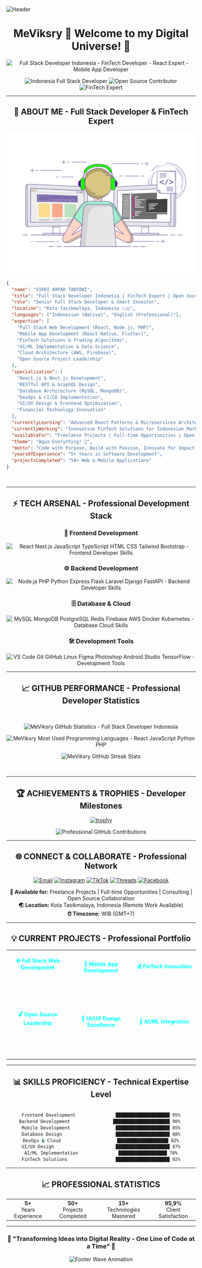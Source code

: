 ![Header](https://capsule-render.vercel.app/api?type=waving&color=gradient&customColorList=6,11,20&height=300&section=header&text=MeViksry&fontSize=90&fontColor=fff&animation=twinkling&fontAlignY=35&desc=Developer%20%7C%20Finance%20%7C%20Tech%20Enthusiast&descAlignY=55&descSize=18)

<!-- SEO Meta Tags for GitHub -->
<!-- 
Profile Keywords: Full Stack Developer Indonesia, React Developer, FinTech Developer, Open Source Contributor, Web Developer Jakarta, JavaScript Expert, Python Developer, Mobile App Developer, GitHub Developer Indonesia, Software Engineer
-->

<div align="center">
<h1>MeViksry 🌟 Welcome to my Digital Universe! 🌟</h1>

<!-- Enhanced typing animation with SEO keywords -->
<img src="https://readme-typing-svg.herokuapp.com?font=Orbitron&size=24&duration=3000&pause=1000&color=00FFFF&center=true&vCenter=true&width=600&lines=%F0%9F%92%BB+Full+Stack+Developer+Indonesia;%F0%9F%92%B0+FinTech+Developer+%26+Investor;%F0%9F%9A%80+Open+Source+Contributor;%E2%9A%A1+React+%26+Node.js+Expert;%F0%9F%93%B1+Mobile+App+Developer;%F0%9F%A4%96+AI%2FML+Enthusiast;%F0%9F%92%8E+JavaScript+%26+Python+Master" alt="Full Stack Developer Indonesia - FinTech Developer - React Expert - Mobile App Developer" />

<br>

<!-- Enhanced badges with keywords -->
<p align="center">
  <img src="https://img.shields.io/badge/🇮🇩%20Indonesia-Full%20Stack%20Developer-aqua?style=for-the-badge&logoColor=black" alt="Indonesia Full Stack Developer"/>
  <img src="https://img.shields.io/badge/Open%20Source-Contributor-aqua?style=for-the-badge&logoColor=black" alt="Open Source Contributor"/>
  <img src="https://img.shields.io/badge/FinTech-Expert-aqua?style=for-the-badge&logoColor=black" alt="FinTech Expert"/>
</p>

</div>

---
<div align="center">

## 🎯 ABOUT ME - Full Stack Developer & FinTech Expert

</div>

<img align="center" src="gif3.gif" alt="Vikri Ahpad Tantowi - Full Stack Developer Animation">

<!-- Enhanced JSON with SEO-friendly content -->
```json
{
  "name": "VIKRI AHPAD TANTOWI",
  "title": "Full Stack Developer Indonesia | FinTech Expert | Open Source Contributor",
  "role": "Senior Full Stack Developer & Smart Investor",
  "location": "Kota Tasikmalaya, Indonesia 🇮🇩",
  "languages": ["Indonesian (Native)", "English (Professional)"],
  "expertise": [
    "Full Stack Web Development (React, Node.js, PHP)",
    "Mobile App Development (React Native, Flutter)",
    "FinTech Solutions & Trading Algorithms", 
    "AI/ML Implementation & Data Science",
    "Cloud Architecture (AWS, Firebase)",
    "Open Source Project Leadership"
  ],
  "specialization": [
    "React.js & Next.js Development",
    "RESTful API & GraphQL Design",
    "Database Architecture (MySQL, MongoDB)",
    "DevOps & CI/CD Implementation",
    "UI/UX Design & Frontend Optimization",
    "Financial Technology Innovation"
  ],
  "currentlyLearning": "Advanced React Patterns & Microservices Architecture",
  "currentlyWorking": "Innovative FinTech Solutions for Indonesian Market",
  "availableFor": "Freelance Projects | Full-time Opportunities | Open Source Collaboration",
  "theme": "Aqua Everything! 🌊",
  "motto": "Code with Purpose, Build with Passion, Innovate for Impact! 🚀",
  "yearsOfExperience": "5+ Years in Software Development",
  "projectsCompleted": "50+ Web & Mobile Applications"
}
```

<br clear="right"/>

---

<div align="center">

## ⚡ TECH ARSENAL - Professional Development Stack

<!-- Enhanced tech stack with alt text -->
<div align="center">

<!-- Frontend Technologies -->
<h3>🎨 Frontend Development</h3>
<img src="https://skillicons.dev/icons?i=react,nextjs,js,ts,html,css,tailwind,bootstrap&perline=8&theme=dark" alt="React Next.js JavaScript TypeScript HTML CSS Tailwind Bootstrap - Frontend Developer Skills" />

<!-- Backend Technologies -->
<h3>⚙️ Backend Development</h3>
<img src="https://skillicons.dev/icons?i=nodejs,php,python,express,flask,laravel,django,fastapi&perline=8&theme=dark" alt="Node.js PHP Python Express Flask Laravel Django FastAPI - Backend Developer Skills" />

<!-- Database & Cloud -->
<h3>🗄️ Database & Cloud</h3>
<img src="https://skillicons.dev/icons?i=mysql,mongodb,postgresql,redis,firebase,aws,docker,kubernetes&perline=8&theme=dark" alt="MySQL MongoDB PostgreSQL Redis Firebase AWS Docker Kubernetes - Database Cloud Skills" />

<!-- Tools & Others -->
<h3>🛠️ Development Tools</h3>
<img src="https://skillicons.dev/icons?i=vscode,git,github,linux,figma,photoshop,androidstudio,tensorflow&perline=8&theme=dark" alt="VS Code Git GitHub Linux Figma Photoshop Android Studio TensorFlow - Development Tools" />

</div>

---

<div align="center">

## 📈 GITHUB PERFORMANCE - Professional Developer Statistics

​<div align="center">

​<img height="180em" src="https://github-readme-stats.vercel.app/api?username=MeViksry&show_icons=true&theme=tokyonight&title_color=00ffff&icon_color=00ffff&text_color=ffffff&bg_color=1a1b27&hide_border=true" alt="MeViksry GitHub Statistics - Full Stack Developer Indonesia"/>

​<img height="180em" src="https://github-readme-stats.vercel.app/api/top-langs/?username=MeViksry&layout=compact&theme=tokyonight&title_color=00ffff&text_color=ffffff&bg_color=1a1b27&hide_border=true&langs_count=6" alt="MeViksry Most Used Programming Languages - React JavaScript Python PHP"/>

​<img src="https://github-readme-streak-stats.herokuapp.com/?user=MeViksry&theme=tokyonight&hide_border=true&background=1a1b27&stroke=00ffff&ring=00ffff&fire=00ffff&currStreakLabel=ffffff" alt="MeViksry GitHub Streak Stats"/>

​</div>

---

<div align="center">

## 🏆 ACHIEVEMENTS & TROPHIES - Developer Milestones

[![trophy](https://github-profile-trophy.vercel.app/?username=MeViksry&theme=darkhub&no-frame=true&no-bg=true&margin-w=4&row=2&column=4&title=Stars,Followers,Commits,Repositories,MultipleLang,PullRequest,Issues,Reviews)](https://github.com/ryo-ma/github-profile-trophy)

<!-- Contribution Stats -->
<img src="https://github-readme-stats.vercel.app/api?username=MeViksry&show_icons=true&theme=tokyonight&title_color=00ffff&icon_color=00ffff&text_color=ffffff&bg_color=1a1b27&hide_border=true&custom_title=Professional%20Contributions&include_all_commits=true" alt="Professional GitHub Contributions"/>

</div>

---

<div align="center">

## 🌐 CONNECT & COLLABORATE - Professional Network

<!-- Enhanced social badges with keywords -->
[![Email](https://img.shields.io/badge/%20Professional%20Email-hello@viksry.my.id-000000?style=for-the-badge&logo=gmail&logoColor=white)](mailto:hello@viksry.my.id)
[![Instagram](https://img.shields.io/badge/%20Instagram-@meviksry-000000?style=for-the-badge&logo=instagram&logoColor=white)](https://www.instagram.com/meviksry)
[![TikTok](https://img.shields.io/badge/%20TikTok-@viksry-000000?style=for-the-badge&logo=tiktok&logoColor=white)](https://www.tiktok.com/@viksry)
[![Threads](https://img.shields.io/badge/%20Threads-@meviksry-000000?style=for-the-badge&logo=threads&logoColor=white)](https://www.threads.net/@meviksry)
[![Facebook](https://img.shields.io/badge/%20Facebook-MeViksry-000000?style=for-the-badge&logo=facebook&logoColor=white)](https://www.facebook.com/share/19aKzAtBeZ/)

<!-- Professional Contact Info -->
<p>
<strong>💼 Available for:</strong> Freelance Projects | Full-time Opportunities | Consulting | Open Source Collaboration
<br>
<strong>🌏 Location:</strong> Kota Tasikmalaya, Indonesia (Remote Work Available)
<br>
<strong>⏰ Timezone:</strong> WIB (GMT+7)
</p>

</div>

---

<div align="center">

## 💡 CURRENT PROJECTS - Professional Portfolio

<table>
<tr>
<td align="center" width="200px">
<br><strong style="color: #00FFFF;">🌐 Full Stack Web Development</strong>
<br><span style="color: #ffffff;">Crafting scalable, high-performance React & Node.js applications with modern architecture</span>
</td>
<td align="center" width="200px">
<br><strong style="color: #00FFFF;">📱 Mobile App Development</strong>
<br><span style="color: #ffffff;">Building seamless React Native & Flutter cross-platform mobile experiences</span>
</td>
<td align="center" width="200px">
<br><strong style="color: #00FFFF;">💰 FinTech Innovation</strong>
<br><span style="color: #ffffff;">Developing smart trading algorithms, payment systems, and blockchain solutions</span>
</td>
</tr>
<tr>
<td align="center" width="200px">
<br><strong style="color: #00FFFF;">🔓 Open Source Leadership</strong>
<br><span style="color: #ffffff;">Leading community projects and contributing to developer ecosystem growth</span>
</td>
<td align="center" width="200px">
<br><strong style="color: #00FFFF;">🎨 UI/UX Design Excellence</strong>
<br><span style="color: #ffffff;">Creating intuitive, accessible, and conversion-optimized user interfaces</span>
</td>
<td align="center" width="200px">
<br><strong style="color: #00FFFF;">🤖 AI/ML Integration</strong>
<br><span style="color: #ffffff;">Implementing machine learning solutions and AI-powered business applications</span>
</td>
</tr>
</table>

</div>

---

<div align="center">

## 📊 SKILLS PROFICIENCY - Technical Expertise Level

</div>

```bash

Frontend Development               ████████████████████ 95%
Backend Development                █████████████████████ 90% 
Mobile Development                 ████████████████████ 85%
Database Design                    ████████████████████ 88%
DevOps & Cloud                     ███████████████████ 82%
UI/UX Design                       ████████████████████ 87%
AI/ML Implementation               ██████████████████ 78%
FinTech Solutions                  ████████████████████ 92%

```

---

<div align="center">

## 📈 PROFESSIONAL STATISTICS

<table>
<tr>
<td align="center"><strong>5+</strong><br>Years Experience</td>
<td align="center"><strong>50+</strong><br>Projects Completed</td>
<td align="center"><strong>15+</strong><br>Technologies Mastered</td>
<td align="center"><strong>95,9%</strong><br>Client Satisfaction</td>
</tr>
</table>

<!-- Profile Views Counter -->


</div>

---

<div align="center">

### 🌟 "Transforming Ideas into Digital Reality - One Line of Code at a Time" 🌟

<img src="https://capsule-render.vercel.app/api?type=waving&color=gradient&customColorList=6,11,20&height=120&section=footer&animation=twinkling" alt="Footer Wave Animation"/>

</div>

<!-- Hidden Keywords for SEO (GitHub search optimization) -->
<!-- 
Keywords: MeViksry, Vikri Ahpad Tantowi, Full Stack Developer Indonesia, React Developer Jakarta, Node.js Expert, FinTech Developer, Mobile App Developer, JavaScript Expert, Python Developer, Open Source Contributor, Web Developer Indonesia, Software Engineer, Frontend Developer, Backend Developer, GitHub Indonesia, Tech Enthusiast Indonesia, Programming Indonesia, Coding Indonesia, Software Development Indonesia, IT Professional Indonesia
-->
